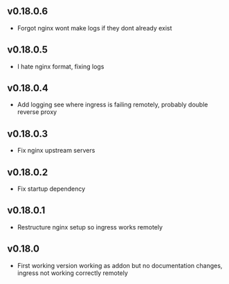 ## v0.18.0.6
- Forgot nginx wont make logs if they dont already exist

## v0.18.0.5
- I hate nginx format, fixing logs

## v0.18.0.4
- Add logging see where ingress is failing remotely, probably double reverse proxy

## v0.18.0.3
- Fix nginx upstream servers

## v0.18.0.2
- Fix startup dependency

## v0.18.0.1
- Restructure nginx setup so ingress works remotely

## v0.18.0
- First working version working as addon but no documentation changes, ingress not working correctly remotely